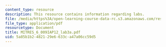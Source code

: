 ```yaml
---
content_type: resource
description: This resource contains information regarding labs.
file: /media/https%3A/open-learning-course-data-rc.s3.amazonaws.com/res-6-009-how-to-process-analyze-and-visualize-data-january-iap-2012/5a85b1b2482129e6633ca47a06cc59d5_MITRES_6_009IAP12_lab3a.pdf
file_type: application/pdf
resourcetype: Document
title: MITRES_6_009IAP12_lab3a.pdf
uid: 5a85b1b2-4821-29e6-633c-a47a06cc59d5
---
```

